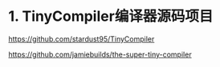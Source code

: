 












# 1. TinyCompiler编译器源码项目




https://github.com/stardust95/TinyCompiler





https://github.com/jamiebuilds/the-super-tiny-compiler



















